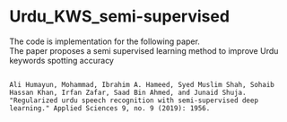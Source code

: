 # Urdu_KWS_semi-supervised

The code is implementation for the following paper.  
The paper proposes a semi supervised learning method to improve Urdu keywords spotting accuracy

```

Ali Humayun, Mohammad, Ibrahim A. Hameed, Syed Muslim Shah, Sohaib Hassan Khan, Irfan Zafar, Saad Bin Ahmed, and Junaid Shuja. "Regularized urdu speech recognition with semi-supervised deep learning." Applied Sciences 9, no. 9 (2019): 1956.

```
